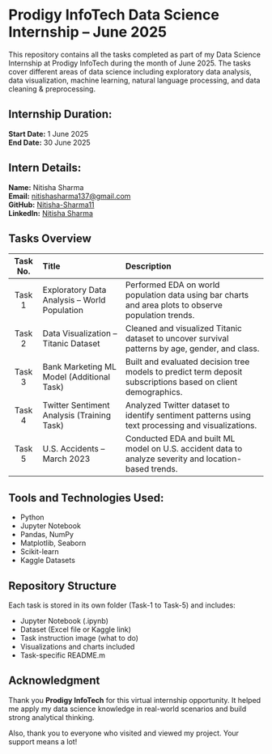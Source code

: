 # Prodigy InfoTech Data Science Internship – June 2025

This repository contains all the tasks completed as part of my Data Science Internship at Prodigy InfoTech during the month of June 2025. The tasks cover different areas of data science including exploratory data analysis, data visualization, machine learning, natural language processing, and data cleaning & preprocessing.

## Internship Duration:
**Start Date:** 1 June 2025  
**End Date:** 30 June 2025

## Intern Details:
**Name:** Nitisha Sharma  
**Email:** nitishasharma137@gmail.com  
**GitHub:** [Nitisha-Sharma11](https://github.com/Nitisha-Sharma11)  
**LinkedIn:** [Nitisha Sharma](https://www.linkedin.com/in/nitisha-sharma-0a499b369)

## Tasks Overview

| Task No. | Title                                      | Description                                                                 |
|:--------:|:-------------------------------------------|:-----------------------------------------------------------------------------|
| Task 1   | Exploratory Data Analysis – World Population | Performed EDA on world population data using bar charts and area plots to observe population trends. |
| Task 2   | Data Visualization – Titanic Dataset       | Cleaned and visualized Titanic dataset to uncover survival patterns by age, gender, and class. |
| Task 3   | Bank Marketing ML Model (Additional Task)  | Built and evaluated decision tree models to predict term deposit subscriptions based on client demographics. |
| Task 4   | Twitter Sentiment Analysis (Training Task) | Analyzed Twitter dataset to identify sentiment patterns using text processing and visualizations. |
| Task 5   | U.S. Accidents – March 2023                | Conducted EDA and built ML model on U.S. accident data to analyze severity and location-based trends. |

## Tools and Technologies Used:
- Python  
- Jupyter Notebook  
- Pandas, NumPy  
- Matplotlib, Seaborn  
- Scikit-learn  
- Kaggle Datasets  

## Repository Structure

Each task is stored in its own folder (Task-1 to Task-5) and includes:

- Jupyter Notebook (.ipynb)
- Dataset (Excel file or Kaggle link)
- Task instruction image (what to do)
- Visualizations and charts included
- Task-specific README.m

## Acknowledgment

Thank you **Prodigy InfoTech** for this virtual internship opportunity. It helped me apply my data science knowledge in real-world scenarios and build strong analytical thinking.

Also, thank you to everyone who visited and viewed my project. Your support means a lot!

